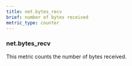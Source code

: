 ```yaml
---
title: net.bytes_recv
brief: number of bytes received
metric_type: counter
---
```

### net.bytes_recv

This metric counts the number of bytes received.
